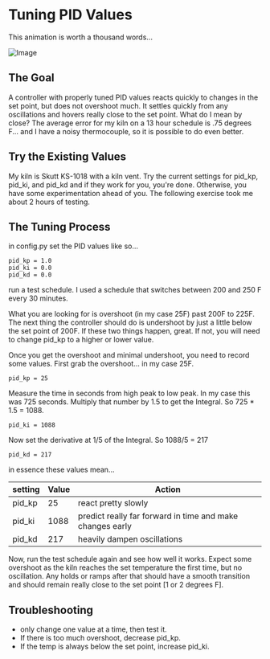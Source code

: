 Tuning PID Values
=================

This animation is worth a thousand words...

![Image](https://upload.wikimedia.org/wikipedia/commons/3/33/PID_Compensation_Animated.gif)

## The Goal
A controller with properly tuned PID values reacts quickly to changes in the set point, but does not overshoot much.  It settles quickly from any oscillations and hovers really close to the set point.  What do I mean by close? The average error for my kiln on a 13 hour schedule is .75 degrees F... and I have a noisy thermocouple, so it is possible to do even better.

## Try the Existing Values

My kiln is Skutt KS-1018 with a kiln vent.  Try the current settings for pid_kp, pid_ki, and pid_kd and if they work for you, you're done.  Otherwise, you have some experimentation ahead of you.  The following exercise took me about 2 hours of testing. 

## The Tuning Process

in config.py set the PID values like so...

    pid_kp = 1.0
    pid_ki = 0.0
    pid_kd = 0.0

run a test schedule. I used a schedule that switches between 200 and 250 F every 30 minutes.

What you are looking for is overshoot (in my case 25F) past 200F to 225F. The next thing the controller should do is undershoot by just a little below the set point of 200F. If these two things happen, great.  If not, you will need to change pid_kp to a higher or lower value.

Once you get the overshoot and minimal undershoot, you need to record some values.  First grab the overshoot... in my case 25F.

    pid_kp = 25

Measure the time in seconds from high peak to low peak. In my case this was 725 seconds.  Multiply that number by 1.5 to get the Integral. So 725 * 1.5 = 1088.

    pid_ki = 1088

Now set the derivative at 1/5 of the Integral. So 1088/5 = 217

    pid_kd = 217

in essence these values mean...

| setting | Value | Action |
| ------- | ----- | ------ |
| pid_kp | 25 | react pretty slowly |
| pid_ki | 1088 | predict really far forward in time and make changes early |
| pid_kd | 217 | heavily dampen oscillations |

Now, run the test schedule again and see how well it works.  Expect some overshoot as the kiln reaches the set temperature the first time, but no oscillation.  Any holds or ramps after that should have a smooth transition and should remain really close to the set point [1 or 2 degrees F].

## Troubleshooting

* only change one value at a time, then test it.
* If there is too much overshoot, decrease pid_kp.
* If the temp is always below the set point, increase pid_ki.
